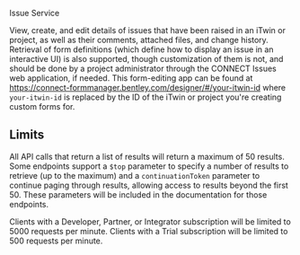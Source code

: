 Issue Service

View, create, and edit details of issues that have been raised in an iTwin or project, as well as their comments, attached files, and change history.  Retrieval of form definitions (which define how to display an issue in an interactive UI) is also supported, though customization of them is not, and should be done by a project administrator through the CONNECT Issues web application, if needed. This form-editing app can be found at https://connect-formmanager.bentley.com/designer/#/your-itwin-id where `your-itwin-id` is replaced by the ID of the iTwin or project you're creating custom forms for.

## Limits

All API calls that return a list of results will return a maximum of 50 results. Some endpoints support a `$top` parameter to specify a number of results to retrieve (up to the maximum) and a `continuationToken` parameter to continue paging through results, allowing access to results beyond the first 50. These parameters will be included in the documentation for those endpoints.

Clients with a Developer, Partner, or Integrator subscription will be limited to 5000 requests per minute. Clients with a Trial subscription will be limited to 500 requests per minute.